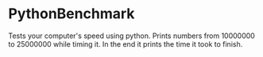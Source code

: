 # PythonBenchmark
Tests your computer's speed using python. Prints numbers from 10000000 to 25000000 while timing it. In the end it prints the time it took to finish.
